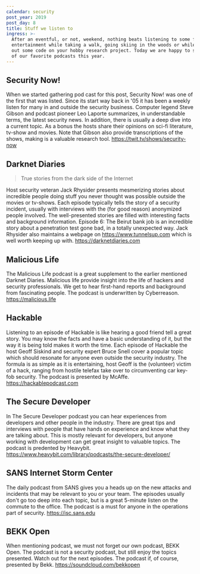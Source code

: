 ```yaml
---
calendar: security
post_year: 2019
post_day: 8
title: Stuff we listen to
ingress: >-
  After an eventful, or not, weekend, nothing beats listening to some fine
  entertainment while taking a walk, going skiing in the woods or while cranking
  out some code on your hobby research project. Today we are happy to share some
  of our favorite podcasts this year.
---
```

## Security Now!

When we started gathering pod cast for this post, Security Now! was one of the first that was listed. Since its start way back in '05 it has been a weekly listen for many in and outside the security business. Computer legend Steve Gibson and podcast pioneer Leo Laporte summarizes, in understandable terms, the latest security news. In addition, there is usually a deep dive into a current topic. As a bonus the hosts share their opinions on sci-fi literature, tv-show and movies. Note that Gibson also provide transcriptions of the shows, making is a valuable research tool. https://twit.tv/shows/security-now

## Darknet Diaries

> True stories from the dark side of the Internet

Host security veteran Jack Rhysider presents mesmerizing stories about incredible people doing stuff you never thought was possible outside the movies or tv-shows. Each episode typically tells the story of a security incident, usually with interviews with the (for good reason) anonymized people involved. The well-presented stories are filled with interesting facts and background information. Episode 6: The Beirut bank job is an incredible story about a penetration test gone bad, in a totally unexpected way. Jack Rhysider also maintains a webpage on <https://www.tunnelsup.com> which is well worth keeping up with. <https://darknetdiaries.com>

## Malicious Life

The Malicious Life podcast is a great supplement to the earlier mentioned Darknet Diaries. Malicious life provide insight into the life of hackers and security professionals. We get to hear first-hand reports and background from fascinating people. The podcast is underwritten by Cyberreason. <https://malicious.life>

## Hackable

Listening to an episode of Hackable is like hearing a good friend tell a great story. You may know the facts and have a basic understanding of it, but the way it is being told makes it worth the time. Each episode of Hackable the host Geoff Siskind and security expert Bruce Snell cover a popular topic which should resonate for anyone even outside the security industry. The formula is as simple as it is entertaining, host Geoff is the (volunteer) victim of a hack, ranging from hostile telefax take over to circumventing car key-fob security. The podcast is presented by McAffe. <https://hackablepodcast.com>

## The Secure Developer

In The Secure Developer podcast you can hear experiences from developers and other people in the industry. There are great tips and interviews with people that have hands on experience and know what they are talking about. This is mostly relevant for developers, but anyone working with development can get great insight to valuable topics. The podcast is predented by Heavybit. <https://www.heavybit.com/library/podcasts/the-secure-developer/> 

## SANS Internet Storm Center

The daily podcast from SANS gives you a heads up on the new attacks and incidents that may be relevant to you or your team. The episodes usually don't go too deep into each topic, but is a great 5-minute listen on the commute to the office. The podcast is a must for anyone in the operations part of security. <https://isc.sans.edu>

## BEKK Open

When mentioning podcast, we must not forget our own podcast, BEKK Open. The podcast is not a security podcast, but still enjoy the topics presented. Watch out for the next episodes. The podcast if, of course, presented by Bekk. <https://soundcloud.com/bekkopen>
